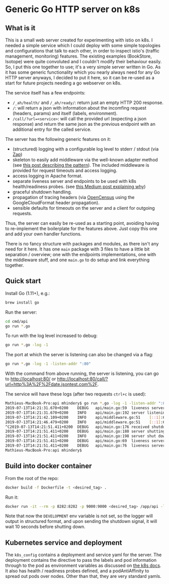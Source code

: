 # Generic Go HTTP server on k8s

## What is it

This is a small web server created for experimenting with istio on k8s. I needed a simple service which I could deploy with some simple topologies and configurations that talk to each other, in order to inspect istio's (traffic management, monitoring) features. The existing examples (BookStore, Isotope) were quite convoluted and I couldn't modify their behaviour easily. So, I put this one together to use; it's a very simple server written in Go. As it has some generic functionality which you nearly always need for any Go HTTP server anyways, I decided to put it here, so it can be re-used as a start for future projects needing a go webserver on k8s.

The service itself has a few endpoints:
- `/_ah/health/` and `/_ah/ready/`: return just an empty HTTP 200 response.
- `/`: will return a json with information about the incomfing request (headers, params) and itself (labels, environment).
- `/call/?url=<service>`: will call the provided url (expecting a json response) and return the same json as the previous endpoint with an additional entry for the called service.

The server has the following generic features on it:
- (structured) logging with a configurable log level to stderr / stdout (via [Zap](https://github.com/uber-go/zap))
- skeleton to easily add middleware via the well-known adapter method (see [this post describing the pattern](https://medium.com/@matryer/writing-middleware-in-golang-and-how-go-makes-it-so-much-fun-4375c1246e81)). The included middleware is provided for request timeouts and access logging.
- access logging in Apache format.
- separate liveness server and endpoints to be used with k8s health/readiness probes. (see [this Medium post explaining why](https://medium.com/over-engineering/graceful-shutdown-with-go-http-servers-and-kubernetes-rolling-updates-6697e7db17cf))
- graceful shutdown handling.
- propagation of tracing headers (via [OpenCensus](https://github.com/census-instrumentation/opencensus-go) using the GoogleCloudFormat header propagation).
- sensible defaults for timeouts on the server and a client for outgoing requests.

Thus, the server can easily be re-used as a starting point, avoiding having to re-implement the boilerplate for the features above. Just copy this one and add your own handler functions.

There is no fancy structure with packages and modules, as there isn't any need for it here. It has one `main` package with 3 files to have a little bit separation / overview; one with the endpoints implementations, one with the middleware stuff, and one `main.go` to do setup and link everything together.

## Quick start

Install Go (1.11+), e.g.:

```bash
brew install go
```

Run the server:

```bash
cd cmd/api
go run *.go
```

To run with the log level increased to debug:

```bash
go run *.go -log -1
```

The port at which the server is listening can also be changed via a flag:

```bash
go run *.go -log -1 -listen-addr ":80"
```

With the command from above running, the server is listening, you can go to [http://localhost:80/](http://localhost:80/) or [http://localhost:80/call/?url=http%3A%2F%2Fdate.jsontest.com%2F](http://localhost:80/call/?url=http%3A%2F%2Fdate.jsontest.com%2F).

The service will have these logs (after two requests `ctrl+c` is used):

```bash
Mathieus-MacBook-Pro:api mhindery$ go run *.go -log -1 -listen-addr ":80"
2019-07-13T14:21:31.670+0200    DEBUG   api/main.go:59  liveness server listening on :9000
2019-07-13T14:21:31.670+0200    INFO    api/main.go:192 server listening on :80
2019-07-13T14:21:42.109+0200    INFO    api/middleware.go:51    [::1]:60217 - - [13/Jul/2019:12:21:42] "GET /call/?url=http%3A%2F%2Fdate.jsontest.com%2F HTTP/1.1" 200 3628 217
2019-07-13T14:21:46.479+0200    INFO    api/middleware.go:51    [::1]:60217 - - [13/Jul/2019:12:21:46] "GET / HTTP/1.1" 200 3380 0
^C2019-07-13T14:21:51.411+0200  DEBUG   api/main.go:176 received shutdown signal
2019-07-13T14:21:51.411+0200    DEBUG   api/main.go:180 server shutting down...
2019-07-13T14:21:51.411+0200    INFO    api/main.go:198 server shut down cleanly
2019-07-13T14:21:51.411+0200    DEBUG   api/main.go:69  liveness server shutting down...
2019-07-13T14:21:51.411+0200    DEBUG   api/main.go:76  liveness server shut down cleanly
Mathieus-MacBook-Pro:api mhindery$ 
```


## Build into docker container

From the root of the repo:

```bash
docker build -f Dockerfile -t <desired_tag> .
```

Run it:

```bash
docker run -it --rm -p 8282:8282 -p 9000:9000 <desired_tag> /app/api -log -1
```

Note that now the `DEVELOPMENT` env variable is not set, so the logger will output in structured format, and upon sending the shutdown signal, it will wait 10 seconds before shutting down.

## Kubernetes service and deployment

The `k8s_config` contains a deployment and service yaml for the server. The deployment contains the directive to pass the labels and pod information through to the pod as environment variables as discussed on [the k8s docs](https://kubernetes.io/docs/tasks/inject-data-application/downward-api-volume-expose-pod-information/). It also has health / readiness probes defined, and a podAntiAffinity to spread out pods over nodes. Other than that, they are very standard yamls.